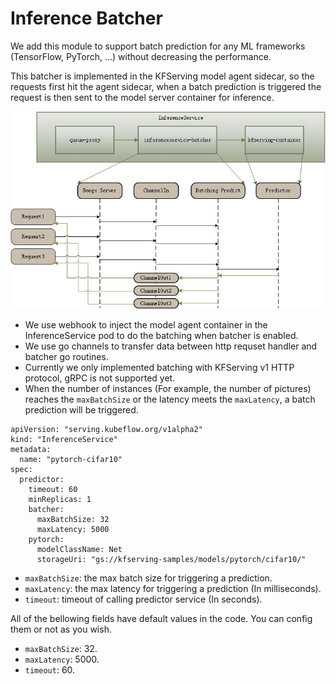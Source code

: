 # Inference Batcher

We add this module to support batch prediction for any ML frameworks (TensorFlow, PyTorch, ...) without decreasing the performance.

This batcher is implemented in the KFServing model agent sidecar, so the requests first hit the agent sidecar, when a batch prediction is triggered
the request is then sent to the model server container for inference.

![Batcher](../../diagrams/batcher.jpg)

* We use webhook to inject the model agent container in the InferenceService pod to do the batching when batcher is enabled. 
* We use go channels to transfer data between http requset handler and batcher go routines.
* Currently we only implemented batching with KFServing v1 HTTP protocol, gRPC is not supported yet.
* When the number of instances (For example, the number of pictures) reaches the `maxBatchSize` or the latency meets the `maxLatency`, a batch prediction will be triggered.
```
apiVersion: "serving.kubeflow.org/v1alpha2"
kind: "InferenceService"
metadata:
  name: "pytorch-cifar10"
spec:
  predictor:
    timeout: 60
    minReplicas: 1
    batcher:
      maxBatchSize: 32
      maxLatency: 5000
    pytorch:
      modelClassName: Net
      storageUri: "gs://kfserving-samples/models/pytorch/cifar10/"
```
* `maxBatchSize`: the max batch size for triggering a prediction.
* `maxLatency`: the max latency for triggering a prediction (In milliseconds).
* `timeout`: timeout of calling predictor service (In seconds).

All of the bellowing fields have default values in the code. You can config them or not as you wish.
* `maxBatchSize`: 32.
* `maxLatency`: 5000.
* `timeout`: 60.
